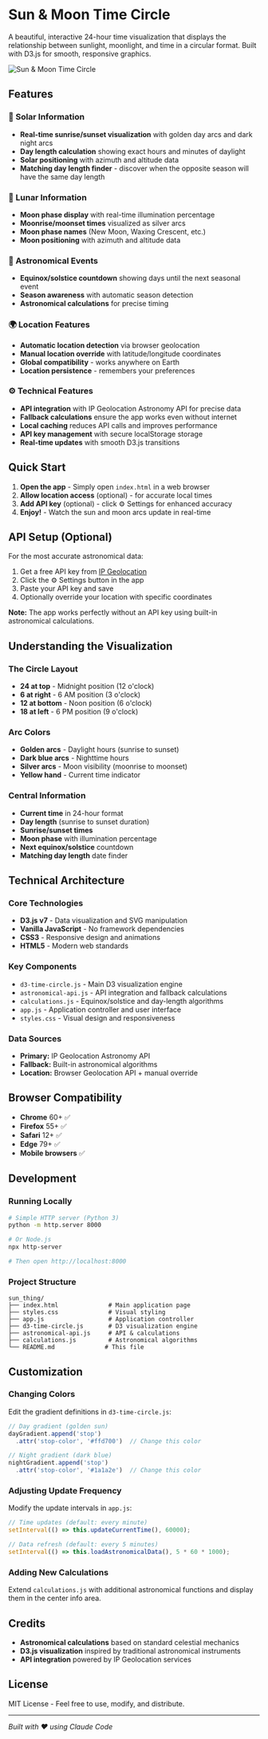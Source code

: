 # Sun & Moon Time Circle

A beautiful, interactive 24-hour time visualization that displays the relationship between sunlight, moonlight, and time in a circular format. Built with D3.js for smooth, responsive graphics.

![Sun & Moon Time Circle](preview.png)

## Features

### 🌅 Solar Information
- **Real-time sunrise/sunset visualization** with golden day arcs and dark night arcs
- **Day length calculation** showing exact hours and minutes of daylight
- **Solar positioning** with azimuth and altitude data
- **Matching day length finder** - discover when the opposite season will have the same day length

### 🌙 Lunar Information  
- **Moon phase display** with real-time illumination percentage
- **Moonrise/moonset times** visualized as silver arcs
- **Moon phase names** (New Moon, Waxing Crescent, etc.)
- **Moon positioning** with azimuth and altitude data

### 📅 Astronomical Events
- **Equinox/solstice countdown** showing days until the next seasonal event
- **Season awareness** with automatic season detection
- **Astronomical calculations** for precise timing

### 🌍 Location Features
- **Automatic location detection** via browser geolocation
- **Manual location override** with latitude/longitude coordinates  
- **Global compatibility** - works anywhere on Earth
- **Location persistence** - remembers your preferences

### ⚙️ Technical Features
- **API integration** with IP Geolocation Astronomy API for precise data
- **Fallback calculations** ensure the app works even without internet
- **Local caching** reduces API calls and improves performance
- **API key management** with secure localStorage storage
- **Real-time updates** with smooth D3.js transitions

## Quick Start

1. **Open the app** - Simply open `index.html` in a web browser
2. **Allow location access** (optional) - for accurate local times
3. **Add API key** (optional) - click ⚙️ Settings for enhanced accuracy
4. **Enjoy!** - Watch the sun and moon arcs update in real-time

## API Setup (Optional)

For the most accurate astronomical data:

1. Get a free API key from [IP Geolocation](https://ipgeolocation.io/)
2. Click the ⚙️ Settings button in the app
3. Paste your API key and save
4. Optionally override your location with specific coordinates

**Note:** The app works perfectly without an API key using built-in astronomical calculations.

## Understanding the Visualization

### The Circle Layout
- **24 at top** - Midnight position (12 o'clock)
- **6 at right** - 6 AM position (3 o'clock)  
- **12 at bottom** - Noon position (6 o'clock)
- **18 at left** - 6 PM position (9 o'clock)

### Arc Colors
- **Golden arcs** - Daylight hours (sunrise to sunset)
- **Dark blue arcs** - Nighttime hours  
- **Silver arcs** - Moon visibility (moonrise to moonset)
- **Yellow hand** - Current time indicator

### Central Information
- **Current time** in 24-hour format
- **Day length** (sunrise to sunset duration)
- **Sunrise/sunset times** 
- **Moon phase** with illumination percentage
- **Next equinox/solstice** countdown
- **Matching day length** date finder

## Technical Architecture

### Core Technologies
- **D3.js v7** - Data visualization and SVG manipulation
- **Vanilla JavaScript** - No framework dependencies
- **CSS3** - Responsive design and animations
- **HTML5** - Modern web standards

### Key Components
- `d3-time-circle.js` - Main D3 visualization engine
- `astronomical-api.js` - API integration and fallback calculations  
- `calculations.js` - Equinox/solstice and day-length algorithms
- `app.js` - Application controller and user interface
- `styles.css` - Visual design and responsiveness

### Data Sources
- **Primary:** IP Geolocation Astronomy API
- **Fallback:** Built-in astronomical algorithms
- **Location:** Browser Geolocation API + manual override

## Browser Compatibility

- **Chrome** 60+ ✅
- **Firefox** 55+ ✅  
- **Safari** 12+ ✅
- **Edge** 79+ ✅
- **Mobile browsers** ✅

## Development

### Running Locally
```bash
# Simple HTTP server (Python 3)
python -m http.server 8000

# Or Node.js
npx http-server

# Then open http://localhost:8000
```

### Project Structure
```
sun_thing/
├── index.html              # Main application page
├── styles.css              # Visual styling
├── app.js                  # Application controller
├── d3-time-circle.js       # D3 visualization engine
├── astronomical-api.js     # API & calculations
├── calculations.js         # Astronomical algorithms
└── README.md              # This file
```

## Customization

### Changing Colors
Edit the gradient definitions in `d3-time-circle.js`:
```javascript
// Day gradient (golden sun)
dayGradient.append('stop')
  .attr('stop-color', '#ffd700')  // Change this color

// Night gradient (dark blue)
nightGradient.append('stop') 
  .attr('stop-color', '#1a1a2e')  // Change this color
```

### Adjusting Update Frequency
Modify the update intervals in `app.js`:
```javascript
// Time updates (default: every minute)
setInterval(() => this.updateCurrentTime(), 60000);

// Data refresh (default: every 5 minutes)  
setInterval(() => this.loadAstronomicalData(), 5 * 60 * 1000);
```

### Adding New Calculations
Extend `calculations.js` with additional astronomical functions and display them in the center info area.

## Credits

- **Astronomical calculations** based on standard celestial mechanics
- **D3.js visualization** inspired by traditional astronomical instruments
- **API integration** powered by IP Geolocation services

## License

MIT License - Feel free to use, modify, and distribute.

---

*Built with ❤️ using Claude Code*